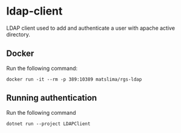 # ldap-client
LDAP client used to add and authenticate a user with apache active directory.

## Docker
Run the following command:
```
docker run -it --rm -p 389:10389 matslima/rgs-ldap
```

## Running authentication
Run the following command
```
dotnet run --project LDAPClient
```